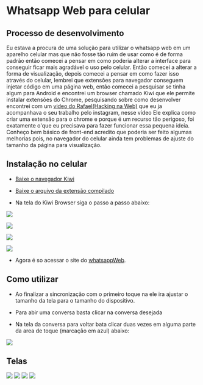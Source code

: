# Whatsapp Web para celular

## Processo de desenvolvimento

Eu estava a procura de uma solução para utilizar o whatsapp web em um aparelho celular mas que não fosse tão ruim de usar como é de forma padrão então comecei a pensar em como poderia alterar a interface para conseguir ficar mais agradável o uso pelo celular. Então comecei a alterar a forma de visualização, depois comecei a pensar em como fazer isso através do celular, lembrei que extensões para navegador conseguem injetar código em uma página web, então comecei a pesquisar se tinha algum para Android e encontrei um browser chamado Kiwi que ele permite instalar extensões do Chrome, pesquisando sobre como desenvolver encontrei com um [video do Rafael(Hacking na Web)](https://www.youtube.com/watch?v=aBPE-PCivu4) que eu ja acompanhava o seu trabalho pelo instagram, nesse vídeo Ele explica como criar uma extensão para o chrome e porque é um recurso tão perigoso, foi exatamente o'que eu precisava para fazer funcionar essa pequena ideia. Conheço bem básico de front-end acredito que poderia ser feito algumas melhorias pois, no navegador do celular ainda tem problemas de ajuste do tamanho da página para visualização.



## Instalação no celular

* [Baixe o navegador Kiwi](https://play.google.com/store/apps/details?id=com.kiwibrowser.browser&hl=pt_BR&gl=US)
* [Baixe o arquivo da extensão compilado](https://github.com/dowriqrosa/WhatsappWebPlugin/raw/main/chormeAPP.crx)

* Na tela do Kiwi Browser siga o passo a passo abaixo:

![](images/kiwiConfiguracao.jpg)

![](images/kiwiExtensao.jpg)

![](images/arquivoCelular.jpg)

![](images/kiwiHabilitar.jpg)

* Agora é so acessar o site do [whatsappWeb](https://web.whatsapp.com/).


## Como utilizar


* Ao finalizar a sincronização com o primeiro toque na ele ira ajustar o tamanho da tela para o tamanho do dispositivo.

* Para abir uma conversa basta clicar na conversa desejada

* Na tela da conversa para voltar bata clicar duas vezes em alguma parte da area de toque (marcação em azul) abaixo:

![](images/areaToque.jpg)


## Telas

![](images/telaConversas.jpg)
![](images/telaconversa.jpg)
![](images/telaStatus.jpg)
![](images/visualizarStatus.jpg)
